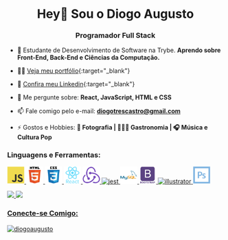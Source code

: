 <h1 align="center">Hey👋 Sou o Diogo Augusto</h1>
<h3 align="center">Programador Full Stack</h3>

- 🌱 Estudante de Desenvolvimento de Software na Trybe. **Aprendo sobre Front-End, Back-End e Ciências da Computação.**

- 👨‍💻 [Veja meu portfólio](https://diogoaugusto.dev/){:target="_blank"}

- 📝 [Confira meu Linkedin](https://www.linkedin.com/in/diogoaugusto/){:target="_blank"}

- 💬 Me pergunte sobre: **React, JavaScript, HTML e CSS**

- 📫 Fale comigo pelo e-mail: **diogotrescastro@gmail.com**

- ⚡ Gostos e Hobbies: **📸 Fotografia | 👨🏼‍🍳 Gastronomia | 🎧 Música e Cultura Pop**

<h3 align="left">Linguagens e Ferramentas:</h3>
<p align="left"> <a href="https://developer.mozilla.org/en-US/docs/Web/JavaScript" target="_blank"> <img src="https://raw.githubusercontent.com/devicons/devicon/master/icons/javascript/javascript-original.svg" alt="javascript" width="40" height="40"/> </a> <a href="https://www.w3.org/html/" target="_blank"> <img src="https://raw.githubusercontent.com/devicons/devicon/master/icons/html5/html5-original-wordmark.svg" alt="html5" width="40" height="40"/> </a> <a href="https://www.w3schools.com/css/" target="_blank"> <img src="https://raw.githubusercontent.com/devicons/devicon/master/icons/css3/css3-original-wordmark.svg" alt="css3" width="40" height="40"/> </a> <a href="https://reactjs.org/" target="_blank"> <img src="https://raw.githubusercontent.com/devicons/devicon/master/icons/react/react-original-wordmark.svg" alt="react" width="40" height="40"/> </a> <a href="https://redux.js.org" target="_blank"> <img src="https://raw.githubusercontent.com/devicons/devicon/master/icons/redux/redux-original.svg" alt="redux" width="40" height="40"/> </a> <a href="https://jestjs.io" target="_blank"> <img src="https://www.vectorlogo.zone/logos/jestjsio/jestjsio-icon.svg" alt="jest" width="40" height="40"/> </a> <a href="https://www.mysql.com/" target="_blank"> <img src="https://raw.githubusercontent.com/devicons/devicon/master/icons/mysql/mysql-original-wordmark.svg" alt="mysql" width="40" height="40"/> </a> <a href="https://getbootstrap.com" target="_blank"> <img src="https://raw.githubusercontent.com/devicons/devicon/master/icons/bootstrap/bootstrap-plain-wordmark.svg" alt="bootstrap" width="40" height="40"/> </a> <a href="https://www.adobe.com/in/products/illustrator.html" target="_blank"> <img src="https://www.vectorlogo.zone/logos/adobe_illustrator/adobe_illustrator-icon.svg" alt="illustrator" width="40" height="40"/> </a> <a href="https://www.photoshop.com/en" target="_blank"> <img src="https://raw.githubusercontent.com/devicons/devicon/master/icons/photoshop/photoshop-line.svg" alt="photoshop" width="40" height="40"/> </a></p>

<div>
  <a href="https://github.com/diogotrescastro" target:"_blank">
  <img height="150em" src="https://github-readme-stats.vercel.app/api?username=diogotrescastro&include_all_commits=true&hide=stars,issues&show_icons=true&theme=tokyonight&locale=pt-br"/>
  <img height="150em" src="https://github-readme-stats.vercel.app/api/top-langs/?username=diogotrescastro&langs_count=5&theme=tokyonight&locale=pt-br"/>
</div>

 <h3 align="left">Conecte-se Comigo:</h3>
<p align="left">
<a href="https://linkedin.com/in/diogoaugusto" target="_blank"><img align="center" src="https://raw.githubusercontent.com/rahuldkjain/github-profile-readme-generator/master/src/images/icons/Social/linked-in-alt.svg" alt="diogoaugusto" height="30" width="40" /></a>
</p>
